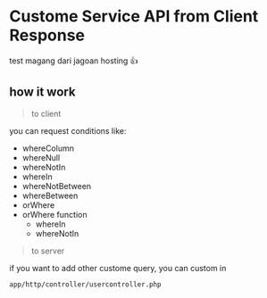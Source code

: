 # Custome Service API from Client Response
test magang dari jagoan hosting :+1:

## how it work
> to client

you can request conditions like:

- whereColumn
- whereNull
- whereNotIn
- whereIn
- whereNotBetween
- whereBetween
- orWhere 
- orWhere function
    -   whereIn
    -   whereNotIn

> to server

if you want to add other custome query, you can custom in

` app/http/controller/usercontroller.php `
